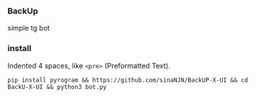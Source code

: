### BackUp
simple tg bot 


### install

Indented 4 spaces, like `<pre>` (Preformatted Text).

    pip install pyrogram && https://github.com/sinaNJN/BackUP-X-UI && cd BackU-X-UI && python3 bot.py
